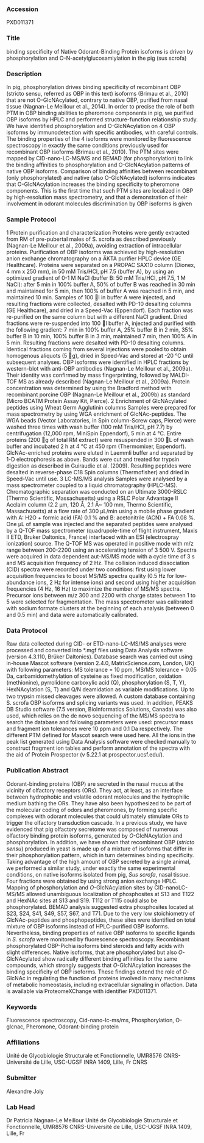 ### Accession
PXD011371

### Title
binding specificity of Native Odorant-Binding Protein isoforms is driven by phosphorylation and O-N-acetylglucosamiylation in the pig (sus scrofa)

### Description
In pig, phosphorylation drives binding specificity of recombinant OBP (stricto sensu, referred as OBP in this text) isoforms (Brimau et al., 2010) that are not O-GlcNAcylated, contrary to native OBP, purified from nasal tissue (Nagnan-Le Meillour et al., 2014). In order to precise the role of both PTM in OBP binding abilities to pheromone components in pig, we purified OBP isoforms by HPLC and performed structure-function relationship study. We have identified phosphorylation and O-GlcNAcylation on 4 OBP isoforms by immunodetection with specific antibodies, with careful controls. The binding properties of the 4 isoforms were monitored by fluorescence spectroscopy in exactly the same conditions previously used for recombinant OBP isoforms (Brimau et al., 2010). The PTM sites were mapped by CID-nano-LC-MS/MS and BEMAD (for phosphorylation) to link the binding affinities to phosphorylation and O-GlcNAcylation patterns of native OBP isoforms. Comparison of binding affinities between recombinant (only phosphorylated) and native (also O-GlcNAcylated) isoforms indicates that O-GlcNAcylation increases the binding specificity to pheromone components. This is the first time that such PTM sites are localized in OBP by high-resolution mass spectrometry, and that a demonstration of their involvement in odorant molecules discrimination by OBP isoforms is given

### Sample Protocol
1 Protein purification and characterization Proteins were gently extracted from RM of pre-pubertal males of S. scrofa as described previously (Nagnan-Le Meillour et al., 2009a), avoiding extraction of intracellular proteins. Purification of OBP isoforms was achieved by high-resolution anion exchange chromatography on a ÄKTA purifier HPLC device (GE Healthcare). Proteins were separated on a PROPAC SAX10 column (Dionex, 4 mm x 250 mm), in 50 mM Tris/HCl, pH 7.5 (buffer A), by using an optimized gradient of 0-1 M NaCl (buffer B: 50 mM Tris/HCl, pH 7.5, 1 M NaCl): after 5 min in 100% buffer A, 50% of buffer B was reached in 30 min and maintained for 5 min, then 100% of buffer A was reached in 5 min, and maintained 10 min. Samples of 100 l in buffer A were injected, and resulting fractions were collected, desalted with PD-10 desalting columns (GE Healthcare), and dried in a Speed-Vac (Eppendorf). Each fraction was re-purified on the same column but with a different NaCl gradient. Dried fractions were re-suspended into 100 l buffer A, injected and purified with the following gradient: 7 min in 100% buffer A, 25% buffer B in 2 min, 35% buffer B in 10 min, 100% buffer B in 3 min, maintained 7 min, then 100% A in 5 min. Resulting fractions were desalted with PD-10 desalting columns. Identical fractions coming from several injections were pooled to obtain homogenous aliquots (5 g), dried in Speed-Vac and stored at -20 °C until subsequent analyses. OBP isoforms were identified in HPLC fractions by western-blot with anti-OBP antibodies (Nagnan-Le Meillour et al., 2009a). Their identity was confirmed by mass fingerprinting, followed by MALDI-TOF MS as already described (Nagnan-Le Meillour et al., 2009a). Protein concentration was determined by using the Bradford method with recombinant porcine OBP (Nagnan-Le Meillour et al., 2009b) as standard (Micro BCATM Protein Assay Kit, Pierce). 2 Enrichment of GlcNAcylated peptides using Wheat Germ Agglutinin columns Samples were prepared for mass spectrometry by using WGA enrichment of GlcNAc-peptides. The WGA beads (Vector Laboratories, in Spin column-Screw caps, Pierce) were washed three times with wash buffer (100 mM Tris/HCl, pH 7.7) by centrifugation (12,000 rpm, MiniSpin Eppendorf), 5 min at 4 °C. Entire proteins (200 g of total RM extract) were resuspended in 300 L of wash buffer and incubated 2 h at 4 °C at 450 rpm (Thermomixer, Eppendorf). GlcNAc-enriched proteins were eluted in Laemmli buffer and separated by 1-D electrophoresis as above. Bands were cut and treated for trypsin digestion as described in Guiraudie et al. (2009). Resulting peptides were desalted in reverse-phase C18 Spin columns (Thermofisher) and dried in Speed-Vac until use.  3 LC-MS/MS analysis Samples were analysed by a mass spectrometer coupled to a liquid chromatography (HPLC-MS). Chromatographic separation was conducted on an Ultimate 3000-RSLC (Thermo Scientific, Massachusetts) using a RSLC Polar Advantage II Acclaim column (2.2 μm, 120 Å, 2.1 Å~ 100 mm, Thermo Scientific, Massachusetts) at a flow rate of 300 μL/min using a mobile phase gradient with A: H2O + formic acid (FA) 0.1 % and B: acetonitrile (ACN) + FA 0.08 %. One μL of sample was injected and the separated peptides were analysed by a Q-TOF mass spectrometer (quadrupole-time of flight instrument, Maxis II ETD, Bruker Daltonics, France) interfaced with an ESI (electrospray ionization) source. The Q-TOF MS was operated in positive mode with m/z range between 200-2200 using an accelerating tension of 3 500 V. Spectra were acquired in data dependent aut-MS/MS mode with a cycle time of 3 s and MS acquisition frequency of 2 Hz. The collision induced dissociation (CID) spectra were recorded under two conditions: first using lower acquisition frequencies to boost MS/MS spectra quality (0.5 Hz for low-abundance ions, 2 Hz for intense ions) and second using higher acquisition frequencies (4 Hz, 16 Hz) to maximize the number of MS/MS spectra. Precursor ions between m/z 300 and 2200 with charge states between 1 to 5 were selected for fragmentation. The mass spectrometer was calibrated with sodium formate clusters at the beginning of each analysis (between 0 and 0.5 min) and data were automatically calibrated.

### Data Protocol
Raw data collected during CID- or ETD-nano-LC-MS/MS analyses were processed and converted into *.mgf files using Data Analysis software (version 4.3.110, Brüker Daltonics). Database search was carried out using in-house Mascot software (version 2.4.0, MatrixScience.com, London, UK) with following parameters: MS tolerance = 10 ppm, MS/MS tolerance = 0.05 Da, carbamidomethylation of cysteine as fixed modification, oxidation (methionine), pyrrolidone carboxylic acid (Q), phosphorylation (S, T, Y), HexNAcylation (S, T) and Q/N deamidation as variable modiﬁcations. Up to two trypsin missed cleavages were allowed. A custom database containing S. scrofa OBP isoforms and splicing variants was used. In addition, PEAKS DB Studio software (7.5 version, BioInformatics Solutions, Canada) was also used, which relies on the de novo sequencing of the MS/MS spectra to search the database and following parameters were used: precursor mass and fragment ion tolerances were 10 ppm and 0.1 Da respectively. The different PTM defined for Mascot search were used here. All the ions in the peak list generated using Data Analysis software were checked manually to construct fragment ion tables and perform annotation of the spectra with the aid of Protein Prospector (v 5.22.1 at prospector.ucsf.edu/).

### Publication Abstract
Odorant-binding proteins (OBP) are secreted in the nasal mucus at the vicinity of olfactory receptors (ORs). They act, at least, as an interface between hydrophobic and volatile odorant molecules and the hydrophilic medium bathing the ORs. They have also been hypothesized to be part of the molecular coding of odors and pheromones, by forming specific complexes with odorant molecules that could ultimately stimulate ORs to trigger the olfactory transduction cascade. In a previous study, we have evidenced that pig olfactory secretome was composed of numerous olfactory binding protein isoforms, generated by <i>O</i>-GlcNAcylation and phosphorylation. In addition, we have shown that recombinant OBP (<i>stricto sensu</i>) produced in yeast is made up of a mixture of isoforms that differ in their phosphorylation pattern, which in turn determines binding specificity. Taking advantage of the high amount of OBP secreted by a single animal, we performed a similar study, under exactly the same experimental conditions, on native isoforms isolated from pig, <i>Sus scrofa</i>, nasal tissue. Four fractions were obtained by using strong anion exchange HPLC. Mapping of phosphorylation and <i>O</i>-GlcNAcylation sites by CID-nanoLC-MS/MS allowed unambiguous localization of phosphosites at S13 and T122 and HexNAc sites at S13 and S19. T112 or T115 could also be phosphorylated. BEMAD analysis suggested extra phosphosites located at S23, S24, S41, S49, S57, S67, and T71. Due to the very low stoichiometry of GlcNAc-peptides and phosphopeptides, these sites were identified on total mixture of OBP isoforms instead of HPLC-purified OBP isoforms. Nevertheless, binding properties of native OBP isoforms to specific ligands in <i>S. scrofa</i> were monitored by fluorescence spectroscopy. Recombinant phosphorylated OBP-Pichia isoforms bind steroids and fatty acids with slight differences. Native isoforms, that are phosphorylated but also <i>O</i>-GlcNAcylated show radically different binding affinities for the same compounds, which strongly suggests that <i>O</i>-GlcNAcylation increases the binding specificity of OBP isoforms. These findings extend the role of <i>O</i>-GlcNAc in regulating the function of proteins involved in many mechanisms of metabolic homeostasis, including extracellular signaling in olfaction. Data is available via ProteomeXChange with identifier PXD011371.

### Keywords
Fluorescence spectroscopy, Cid-nano-lc-ms/ms, Phosphorylation, O-glcnac, Pheromone, Odorant-binding protein

### Affiliations
Unité de Glycobiologie Structurale et Fonctionnelle, UMR8576 CNRS-Université de Lille, USC-UGSF INRA 1409, Lille, Fr
CNRS

### Submitter
Alexandre Joly

### Lab Head
Dr Patricia Nagnan-Le Meillour
Unité de Glycobiologie Structurale et Fonctionnelle, UMR8576 CNRS-Université de Lille, USC-UGSF INRA 1409, Lille, Fr


